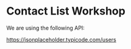 # Contact List Workshop

We are using the following API:

https://jsonplaceholder.typicode.com/users


